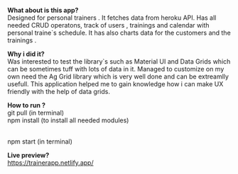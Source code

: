 **What about is this app?**
<br />
Designed for personal trainers . It fetches data from heroku API. Has all needed CRUD operatons, track of users , trainings and calendar with personal traine`s schedule.
It has also charts data for the customers and the trainings .
<br />

**Why i did it?**
<br />
Was interested to test the library`s such as Material UI and Data Grids which can be sometimes tuff with lots of data in it. Managed to customize on my own need the Ag Grid library which is very well done and can be extreamlly usefull. This application helped me to gain knowledge how i can make UX friendly with the help of data grids.
<br />

**How to run ?**
</br>
git pull  (in terminal)
</br>
npm install  (to install all needed modules)
</br>

</br>
npm start (in terminal)
</br>

**Live preview?**
<br />
https://trainerapp.netlify.app/
<br />
